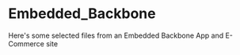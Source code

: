 Embedded_Backbone
=================

Here's some selected files from an Embedded Backbone App and E-Commerce site
